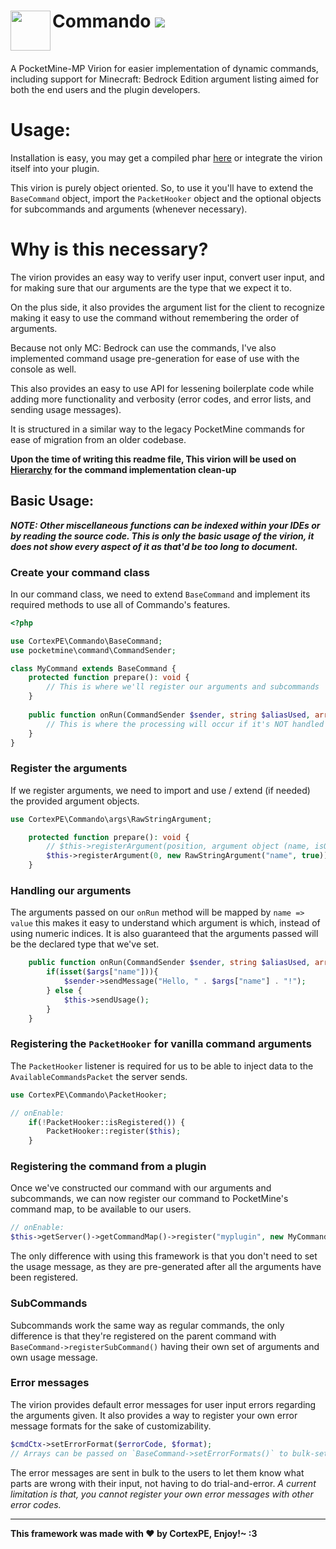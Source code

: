 <h1>Commando<img src="https://raw.githubusercontent.com/CortexPE/Commando/master/commando.png" height="64" width="64" align="left"></img>&nbsp;<img src="https://poggit.pmmp.io/ci.shield/CortexPE/Commando/~"></img></h1>
<br />

A PocketMine-MP Virion for easier implementation of dynamic commands, including support for Minecraft: Bedrock Edition argument listing aimed for both the end users and the plugin developers.

# Usage:
Installation is easy, you may get a compiled phar [here](https://poggit.pmmp.io/ci/CortexPE/Commando/~) or integrate the virion itself into your plugin.

This virion is purely object oriented. So, to use it you'll have to extend the `BaseCommand` object, import the `PacketHooker` object and the optional objects for subcommands and arguments (whenever necessary).

# Why is this necessary?
The virion provides an easy way to verify user input, convert user input, and for making sure that our arguments are the type that we expect it to.

On the plus side, it also provides the argument list for the client to recognize making it easy to use the command without remembering the order of arguments.

Because not only MC: Bedrock can use the commands, I've also implemented command usage pre-generation for ease of use with the console as well.

This also provides an easy to use API for lessening boilerplate code while adding more functionality and verbosity (error codes, and error lists, and sending usage messages).

It is structured in a similar way to the legacy PocketMine commands for ease of migration from an older codebase.

**Upon the time of writing this readme file, This virion will be used on [Hierarchy](https://github.com/CortexPE/Hierarchy) for the command implementation clean-up**

## Basic Usage:

***NOTE: Other miscellaneous functions can be indexed within your IDEs or by reading the source code. This is only the basic usage of the virion, it does not show every aspect of it as that'd be too long to document.***

### Create your command class
In our command class, we need to extend `BaseCommand` and implement its required methods to use all of Commando's features.
```php
<?php

use CortexPE\Commando\BaseCommand;
use pocketmine\command\CommandSender;

class MyCommand extends BaseCommand {
	protected function prepare(): void {
		// This is where we'll register our arguments and subcommands
	}
	
	public function onRun(CommandSender $sender, string $aliasUsed, array $args): void {
		// This is where the processing will occur if it's NOT handled by other subcommands
	}
}
```

### Register the arguments
If we register arguments, we need to import and use / extend (if needed) the provided argument objects.
```php
use CortexPE\Commando\args\RawStringArgument;

	protected function prepare(): void {
		// $this->registerArgument(position, argument object (name, isOptional));
		$this->registerArgument(0, new RawStringArgument("name", true));
	}
```

### Handling our arguments
The arguments passed on our `onRun` method will be mapped by `name => value` this makes it easy to understand which argument is which, instead of using numeric indices. It is also guaranteed that the arguments passed will be the declared type that we've set.
```php
	public function onRun(CommandSender $sender, string $aliasUsed, array $args): void {
		if(isset($args["name"])){
			$sender->sendMessage("Hello, " . $args["name"] . "!");
		} else {
			$this->sendUsage();
		}
	}
```

### Registering the `PacketHooker` for vanilla command arguments
The `PacketHooker` listener is required for us to be able to inject data to the `AvailableCommandsPacket` the server sends.
```php
use CortexPE\Commando\PacketHooker;

// onEnable:
	if(!PacketHooker::isRegistered()) {
		PacketHooker::register($this);
	}
```

### Registering the command from a plugin
Once we've constructed our command with our arguments and subcommands, we can now register our command to PocketMine's command map, to be available to our users.
```php
// onEnable:
$this->getServer()->getCommandMap()->register("myplugin", new MyCommand($this, "greet", "Make the server greet you!"));
```
The only difference with using this framework is that you don't need to set the usage message, as they are pre-generated after all the arguments have been registered.

### SubCommands
Subcommands work the same way as regular commands, the only difference is that they're registered on the parent command with `BaseCommand->registerSubCommand()` having their own set of arguments and own usage message.

### Error messages
The virion provides default error messages for user input errors regarding the arguments given. It also provides a way to register your own error message formats for the sake of customizability.
```php
$cmdCtx->setErrorFormat($errorCode, $format);
// Arrays can be passed on `BaseCommand->setErrorFormats()` to bulk-set other error messages
```
The error messages are sent in bulk to the users to let them know what parts are wrong with their input, not having to do trial-and-error.
*A current limitation is that, you cannot register your own error messages with other error codes.*

-----
**This framework was made with :heart: by CortexPE, Enjoy!~ :3**
